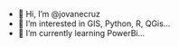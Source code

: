 - 👋 Hi, I’m @jovanecruz
- 👀 I’m interested in GIS, Python, R, QGis...
- 🌱 I’m currently learning PowerBi...


<!---
jovanecruz/jovanecruz is a ✨ special ✨ repository because its `README.md` (this file) appears on your GitHub profile.
You can click the Preview link to take a look at your changes.
--->

